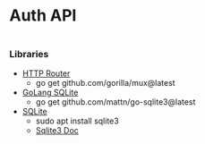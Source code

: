 # Auth API

```
```

### Libraries
- [HTTP Router](https://github.com/gorilla/mux)
  - go get github.com/gorilla/mux@latest
- [GoLang SQLite](https://github.com/mattn/go-sqlite3)
  - go get github.com/mattn/go-sqlite3@latest
- [SQLite](https://www.sqlite.org/docs.html)
	- sudo apt install sqlite3
	- [Sqlite3 Doc](https://github.com/GustavoViniciusdeMorais/Database_Studies/tree/sqlite)

